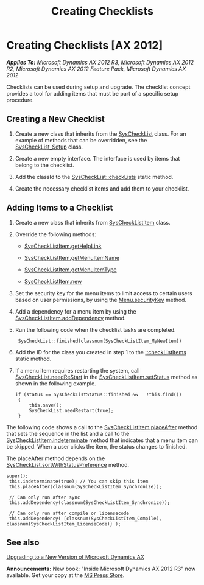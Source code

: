 ﻿---
title: Creating Checklists
TOCTitle: Creating Checklists
ms:assetid: a5c57d30-86d3-40a0-b34b-b7282c01ed5c
ms:mtpsurl: https://msdn.microsoft.com/en-us/library/Aa851059(v=AX.60)
ms:contentKeyID: 35248393
ms.date: 05/18/2015
mtps_version: v=AX.60
---

# Creating Checklists [AX 2012]


_**Applies To:** Microsoft Dynamics AX 2012 R3, Microsoft Dynamics AX 2012 R2, Microsoft Dynamics AX 2012 Feature Pack, Microsoft Dynamics AX 2012_

Checklists can be used during setup and upgrade. The checklist concept provides a tool for adding items that must be part of a specific setup procedure.

## Creating a New Checklist

1.  Create a new class that inherits from the [SysCheckList](https://msdn.microsoft.com/en-us/library/gg943952\(v=ax.60\)) class. For an example of methods that can be overridden, see the [SysCheckList\_Setup](https://msdn.microsoft.com/en-us/library/gg915005\(v=ax.60\)) class.

2.  Create a new empty interface. The interface is used by items that belong to the checklist.

3.  Add the classId to the [SysCheckList::checkLists](https://msdn.microsoft.com/en-us/library/gg943723\(v=ax.60\)) static method.

4.  Create the necessary checklist items and add them to your checklist.

## Adding Items to a Checklist

1.  Create a new class that inherits from [SysCheckListItem](https://msdn.microsoft.com/en-us/library/gg924127\(v=ax.60\)) class.

2.  Override the following methods:
    
      - [SysCheckListItem.getHelpLink](https://msdn.microsoft.com/en-us/library/gg944095\(v=ax.60\))
    
      - [SysCheckListItem.getMenuItemName](https://msdn.microsoft.com/en-us/library/gg924093\(v=ax.60\))
    
      - [SysCheckListItem.getMenuItemType](https://msdn.microsoft.com/en-us/library/gg924099\(v=ax.60\))
    
      - [SysCheckListItem.new](https://msdn.microsoft.com/en-us/library/gg924157\(v=ax.60\))

3.  Set the security key for the menu items to limit access to certain users based on user permissions, by using the [Menu.securityKey](https://msdn.microsoft.com/en-us/library/gg912120\(v=ax.60\)) method.

4.  Add a dependency for a menu item by using the [SysCheckListItem.addDependency](https://msdn.microsoft.com/en-us/library/gg944070\(v=ax.60\)) method.

5.  Run the following code when the checklist tasks are completed.
    
       ```X++
        SysCheckList::finished(classnum(SysCheckListItem_MyNewItem))
       ```

6.  Add the ID for the class you created in step 1 to the [::checkListItems](https://msdn.microsoft.com/en-us/library/gg943719\(v=ax.60\)) static method.

7.  If a menu item requires restarting the system, call [SysCheckList.needReStart](https://msdn.microsoft.com/en-us/library/gg943997\(v=ax.60\)) in the [SysCheckListItem.setStatus](https://msdn.microsoft.com/en-us/library/gg924170\(v=ax.60\)) method as shown in the following example.
    
       ```X++
       if (status == SysCheckListStatus::finished &&   !this.find())
        {
            this.save();
            SysCheckList.needRestart(true);
        }
       ```

The following code shows a call to the [SysCheckListItem.placeAfter](https://msdn.microsoft.com/en-us/library/gg924163\(v=ax.60\)) method that sets the sequence in the list and a call to the [SysCheckListItem.indeterminate](https://msdn.microsoft.com/en-us/library/gg924131\(v=ax.60\)) method that indicates that a menu item can be skipped. When a user clicks the item, the status changes to finished.

The placeAfter method depends on the [SysCheckList.sortWithStatusPreference](https://msdn.microsoft.com/en-us/library/gg944034\(v=ax.60\)) method.

   ```X++
   super();
    this.indeterminate(true); // You can skip this item
    this.placeAfter(classnum(SysCheckListItem_Synchronize));
     
    // Can only run after sync
    this.addDependency(classnum(SysCheckListItem_Synchronize));   
     
    // Can only run after compile or licensecode
    this.addDependency( [classnum(SysCheckListItem_Compile),   classnum(SysCheckListItem_LicenseCode)} ); 
   ```

## See also

[Upgrading to a New Version of Microsoft Dynamics AX](upgrading-to-a-new-version-of-microsoft-dynamics-ax.md)

  
**Announcements:** New book: "Inside Microsoft Dynamics AX 2012 R3" now available. Get your copy at the [MS Press Store](https://www.microsoftpressstore.com/store/inside-microsoft-dynamics-ax-2012-r3-9780735685109).

